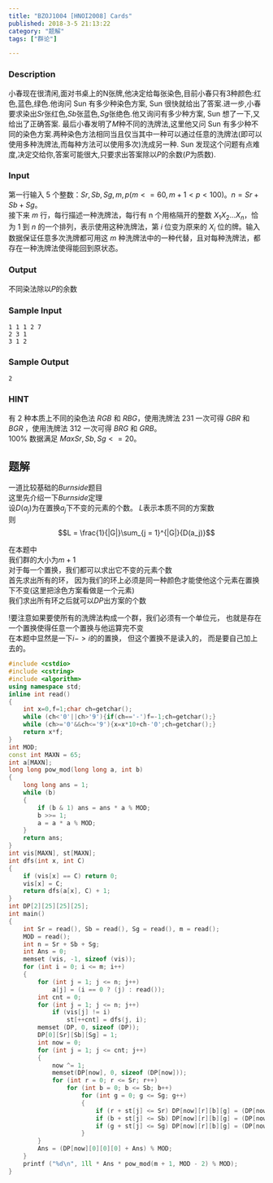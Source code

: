 ```yaml
---
title: "BZOJ1004 [HNOI2008] Cards"
published: 2018-3-5 21:13:22
category: "题解"
tags: ["群论"]

---
```



### Description
小春现在很清闲,面对书桌上的N张牌,他决定给每张染色,目前小春只有$3$种颜色:红色,蓝色,绿色.他询问 Sun 有多少种染色方案, Sun 很快就给出了答案.进一步,小春要求染出$Sr$张红色,$Sb$张蓝色,$Sg$张绝色.他又询问有多少种方案, Sun 想了一下,又给出了正确答案. 最后小春发明了$M$种不同的洗牌法,这里他又问 Sun 有多少种不同的染色方案.两种染色方法相同当且仅当其中一种可以通过任意的洗牌法(即可以使用多种洗牌法,而每种方法可以使用多次)洗成另一种. Sun 发现这个问题有点难度,决定交给你,答案可能很大,只要求出答案除以$P$的余数($P$为质数).  

### Input
第一行输入 $5$ 个整数：$Sr,Sb,Sg,m,p(m<=60,m+1<p<100)$。$n=Sr+Sb+Sg$。  
接下来 $m$ 行，每行描述一种洗牌法，每行有 n 个用格隔开的整数 $X_1 X_2...X_n$，恰为 $1$ 到 $n$ 的一个排列，表示使用这种洗牌法，第 $i$ 位变为原来的 $X_i$ 位的牌。输入数据保证任意多次洗牌都可用这 $m$ 种洗牌法中的一种代替，且对每种洗牌法，都存在一种洗牌法使得能回到原状态。

### Output
不同染法除以$P$的余数

### Sample Input
```
1 1 1 2 7
2 3 1
3 1 2
```
### Sample Output
```
2
```
### HINT
有 $2$ 种本质上不同的染色法 $RGB$ 和 $RBG$，使用洗牌法 $231$ 一次可得 $GBR$ 和 $BGR$ ，使用洗牌法 $312$ 一次可得 $BRG$ 和 $GRB$。  
$100\%$ 数据满足 $Max{Sr,Sb,Sg}<=20$。

## 题解
一道比较基础的$Burnside$题目  
这里先介绍一下$Burnside$定理  
设$D(a_j)$为在置换$a_j$下不变的元素的个数。 $L$表示本质不同的方案数  
则$$L = \frac{1}{|G|}\sum_{j = 1}^{|G|}{D(a_j)}$$

在本题中  
我们群的大小为$m+1$  
对于每一个置换，我们都可以求出它不变的元素个数  
首先求出所有的环， 因为我们的环上必须是同一种颜色才能使他这个元素在置换下不变(这里把涂色方案看做是一个元素)  
我们求出所有环之后就可以$DP$出方案的个数  

!要注意如果要使所有的洗牌法构成一个群，我们必须有一个单位元， 也就是存在一个置换使得任意一个置换与他运算完不变  
在本题中显然是一下$i->i$的的置换， 但这个置换不是读入的， 而是要自己加上去的。  

```c++
#include <cstdio>
#include <cstring>
#include <algorithm>
using namespace std;
inline int read()
{
    int x=0,f=1;char ch=getchar();
    while (ch<'0'||ch>'9'){if(ch=='-')f=-1;ch=getchar();}
    while (ch>='0'&&ch<='9'){x=x*10+ch-'0';ch=getchar();}
    return x*f;
}
int MOD; 
const int MAXN = 65;
int a[MAXN];
long long pow_mod(long long a, int b)
{
    long long ans = 1;
    while (b)
    {
        if (b & 1) ans = ans * a % MOD;
        b >>= 1;
        a = a * a % MOD;
    }
    return ans;
}
int vis[MAXN], st[MAXN];
int dfs(int x, int C)
{
    if (vis[x] == C) return 0;
    vis[x] = C;
    return dfs(a[x], C) + 1;
}
int DP[2][25][25][25];
int main()
{
    int Sr = read(), Sb = read(), Sg = read(), m = read();
    MOD = read();
    int n = Sr + Sb + Sg;
    int Ans = 0;
    memset (vis, -1, sizeof (vis));
    for (int i = 0; i <= m; i++)
    {
        for (int j = 1; j <= n; j++)
            a[j] = (i == 0 ? (j) : read());
        int cnt = 0;
        for (int j = 1; j <= n; j++)
            if (vis[j] != i)
                st[++cnt] = dfs(j, i);
        memset (DP, 0, sizeof (DP));
        DP[0][Sr][Sb][Sg] = 1;
        int now = 0;
        for (int j = 1; j <= cnt; j++)
        {
            now ^= 1;
            memset(DP[now], 0, sizeof (DP[now]));
            for (int r = 0; r <= Sr; r++)
                for (int b = 0; b <= Sb; b++)
                    for (int g = 0; g <= Sg; g++)
                    {
                        if (r + st[j] <= Sr) DP[now][r][b][g] = (DP[now][r][b][g] + DP[now ^ 1][r + st[j]][b][g]) % MOD;
                        if (b + st[j] <= Sb) DP[now][r][b][g] = (DP[now][r][b][g] + DP[now ^ 1][r][b + st[j]][g]) % MOD;
                        if (g + st[j] <= Sg) DP[now][r][b][g] = (DP[now][r][b][g] + DP[now ^ 1][r][b][g + st[j]]) % MOD;
                    }
        }
        Ans = (DP[now][0][0][0] + Ans) % MOD;
    }
    printf ("%d\n", 1ll * Ans * pow_mod(m + 1, MOD - 2) % MOD);
}
```
